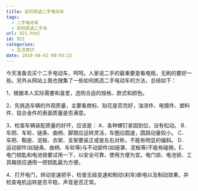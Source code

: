 ```yaml
---
title: 如何挑选二手电动车
tags:
  - 二手电动车
  - 如何挑选二手车
url: 921.html
id: 921
categories:
  - 生活常识
date: 2010-08-02 00:03:22
---
```


今天准备去买个二手电动车，呵呵。人家说二手的最重要是看电瓶，无刷的要好一些。另外从网站上我也搜集了一些如何挑选二手电动车的方法，总结如下：  
  
1、根据本人实际需要和喜爱，选购合适的规格、款式和颜色。  
  
2、先挑选车辆的外观质量，主要看商标、贴花是否完好，油漆件、电镀件、塑料件、铝合金件的表面质量是否满意。  
  
3、检查车辆装配质量的好坏，应该是： A．各种螺钉紧固到位，没有松动。 B．车把、车轮、链条、曲柄、脚蹬应运转灵活，车圈应圆速，圆跳动量较小。 C．车把、鞍座、泥板、衣架、支架要装正或是左右对称，不能有明显的偏斜。 D．运动部件(如链条、曲柄、车轮等)与不动部件(如链罩、泥板等)不能有碰擦。E、电门钥匙和电池锁要试用一下，以安全可靠、使用方便为宜。电门锁、电池锁、工具箱锁应通用一把钥匙最为方便。  
  
4、打开电门，转动变速把手，检查无级变速和制动(刹车)断电以及制动效果，并检查电机运转是否平稳，声音是否正常。